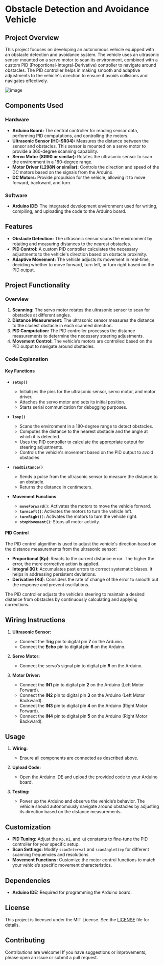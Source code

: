 # Obstacle Detection and Avoidance Vehicle

## Project Overview

This project focuses on developing an autonomous vehicle equipped with an obstacle detection and avoidance system. The vehicle uses an ultrasonic sensor mounted on a servo motor to scan its environment, combined with a custom PID (Proportional-Integral-Derivative) controller to navigate around obstacles. The PID controller helps in making smooth and adaptive adjustments to the vehicle's direction to ensure it avoids collisions and navigates effectively.

![image](https://github.com/user-attachments/assets/5a3d9188-c33a-479c-84d4-e0b529459209)

## Components Used

### Hardware

- **Arduino Board:** The central controller for reading sensor data, performing PID computations, and controlling the motors.
- **Ultrasonic Sensor (HC-SR04):** Measures the distance between the sensor and obstacles. This sensor is mounted on a servo motor to provide a 360-degree scanning capability.
- **Servo Motor (SG90 or similar):** Rotates the ultrasonic sensor to scan the environment in a 180-degree range.
- **Motor Driver (L298N or similar):** Controls the direction and speed of the DC motors based on the signals from the Arduino.
- **DC Motors:** Provide propulsion for the vehicle, allowing it to move forward, backward, and turn.

### Software

- **Arduino IDE:** The integrated development environment used for writing, compiling, and uploading the code to the Arduino board.

## Features

- **Obstacle Detection:** The ultrasonic sensor scans the environment by rotating and measuring distances to the nearest obstacles.
- **PID Control:** A custom PID controller calculates the necessary adjustments to the vehicle's direction based on obstacle proximity.
- **Adaptive Movement:** The vehicle adjusts its movement in real-time, deciding whether to move forward, turn left, or turn right based on the PID output.

## Project Functionality

### Overview

1. **Scanning:** The servo motor rotates the ultrasonic sensor to scan for obstacles at different angles.
2. **Distance Measurement:** The ultrasonic sensor measures the distance to the closest obstacle in each scanned direction.
3. **PID Computation:** The PID controller processes the distance measurements to determine the necessary steering adjustments.
4. **Movement Control:** The vehicle’s motors are controlled based on the PID output to navigate around obstacles.

### Code Explanation

#### Key Functions

- **`setup()`**
  - Initializes the pins for the ultrasonic sensor, servo motor, and motor driver.
  - Attaches the servo motor and sets its initial position.
  - Starts serial communication for debugging purposes.

- **`loop()`**
  - Scans the environment in a 180-degree range to detect obstacles.
  - Computes the distance to the nearest obstacle and the angle at which it is detected.
  - Uses the PID controller to calculate the appropriate output for steering adjustments.
  - Controls the vehicle's movement based on the PID output to avoid obstacles.

- **`readDistance()`**
  - Sends a pulse from the ultrasonic sensor to measure the distance to an obstacle.
  - Returns the distance in centimeters.

- **Movement Functions**
  - **`moveForward()`**: Activates the motors to move the vehicle forward.
  - **`turnLeft()`**: Activates the motors to turn the vehicle left.
  - **`turnRight()`**: Activates the motors to turn the vehicle right.
  - **`stopMovement()`**: Stops all motor activity.

#### PID Control

The PID control algorithm is used to adjust the vehicle's direction based on the distance measurements from the ultrasonic sensor:

- **Proportional (Kp)**: Reacts to the current distance error. The higher the error, the more corrective action is applied.
- **Integral (Ki)**: Accumulates past errors to correct systematic biases. It helps in addressing persistent deviations.
- **Derivative (Kd)**: Considers the rate of change of the error to smooth out the response and prevent oscillations.

The PID controller adjusts the vehicle’s steering to maintain a desired distance from obstacles by continuously calculating and applying corrections.

## Wiring Instructions

1. **Ultrasonic Sensor:**
   - Connect the **Trig** pin to digital pin **7** on the Arduino.
   - Connect the **Echo** pin to digital pin **6** on the Arduino.

2. **Servo Motor:**
   - Connect the servo’s signal pin to digital pin **9** on the Arduino.

3. **Motor Driver:**
   - Connect the **IN1** pin to digital pin **2** on the Arduino (Left Motor Forward).
   - Connect the **IN2** pin to digital pin **3** on the Arduino (Left Motor Backward).
   - Connect the **IN3** pin to digital pin **4** on the Arduino (Right Motor Forward).
   - Connect the **IN4** pin to digital pin **5** on the Arduino (Right Motor Backward).

## Usage

1. **Wiring:**
   - Ensure all components are connected as described above.

2. **Upload Code:**
   - Open the Arduino IDE and upload the provided code to your Arduino board.

3. **Testing:**
   - Power up the Arduino and observe the vehicle’s behavior. The vehicle should autonomously navigate around obstacles by adjusting its direction based on the distance measurements.

## Customization

- **PID Tuning:** Adjust the `Kp`, `Ki`, and `Kd` constants to fine-tune the PID controller for your specific setup.
- **Scan Settings:** Modify `scanInterval` and `scanAngleStep` for different scanning frequencies and resolutions.
- **Movement Functions:** Customize the motor control functions to match your vehicle’s specific movement characteristics.

## Dependencies

- **Arduino IDE:** Required for programming the Arduino board.

## License

This project is licensed under the MIT License. See the [LICENSE](LICENSE) file for details.

## Contributing

Contributions are welcome! If you have suggestions or improvements, please open an issue or submit a pull request.


